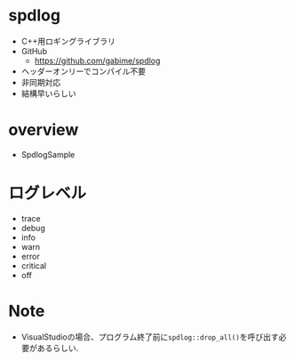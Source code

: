 # spdlog

- C++用ロギングライブラリ
- GitHub
    - https://github.com/gabime/spdlog
- ヘッダーオンリーでコンパイル不要
- 非同期対応
- 結構早いらしい

# overview

- SpdlogSample

# ログレベル

- trace
- debug
- info
- warn
- error
- critical
- off

# Note

- VisualStudioの場合、プログラム終了前に`spdlog::drop_all()`を呼び出す必要があるらしい.
